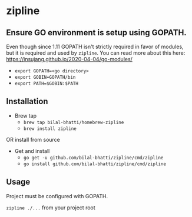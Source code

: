 # zipline

## Ensure GO environment is setup using GOPATH. 

Even though since 1.11 GOPATH isn't strictly required in favor of modules, but it is required and used by `zipline`. You can read more about this here: https://insujang.github.io/2020-04-04/go-modules/

* `export GOPATH=<go directory>`
* `export GOBIN=GOPATH/bin`
* `export PATH=$GOBIN:$PATH`

## Installation
* Brew tap
    * `brew tap bilal-bhatti/homebrew-zipline`
    * `brew install zipline`

OR install from source

* Get and install
    * `go get -u github.com/bilal-bhatti/zipline/cmd/zipline`
    * `go install github.com/bilal-bhatti/zipline/cmd/zipline`

## Usage
Project must be configured with GOPATH.

`zipline ./...` from your project root

